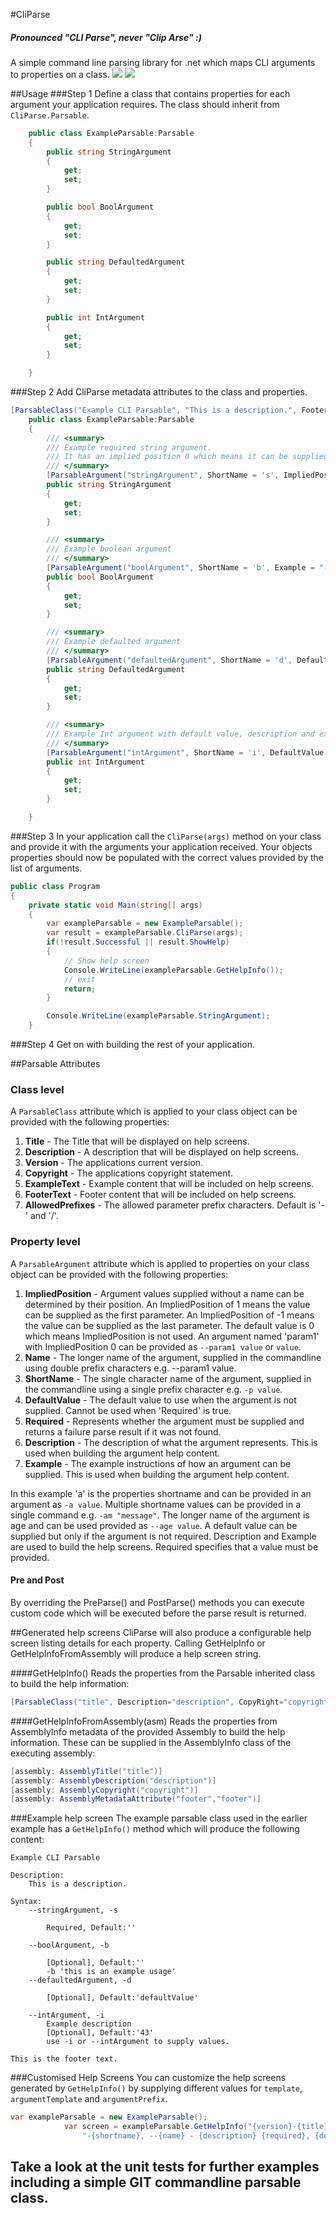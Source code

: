 

#CliParse
##### Pronounced "CLI Parse", never "Clip Arse" :)
A simple command line parsing library for .net which maps CLI arguments to properties on a class.
[<img src="https://img.shields.io/appveyor/ci/secretdeveloper/cliparse/master.svg">](https://ci.appveyor.com/project/SecretDeveloper/cliparse)
[<img src="https://img.shields.io/nuget/dt/cliparse.svg">](https://www.nuget.org/packages/CliParse/)

##Usage
###Step 1
Define a class that contains properties for each argument your application requires.  The class should inherit from `CliParse.Parsable`.

```c#
    public class ExampleParsable:Parsable
    {
        public string StringArgument
        {
            get;
            set;
        }

        public bool BoolArgument
        {
            get;
            set;
        }

        public string DefaultedArgument
        {
            get;
            set;
        }

        public int IntArgument
        {
            get;
            set;
        }

    }
```

###Step 2
Add CliParse metadata attributes to the class and properties.

```c#
[ParsableClass("Example CLI Parsable", "This is a description.", FooterText = "This is the footer text.")]
    public class ExampleParsable:Parsable
    {
        /// <summary>
        /// Example required string argument.
        /// It has an implied position 0 which means it can be supplied as the first unnamed parameter.
        /// </summary>
        [ParsableArgument("stringArgument", ShortName = 's', ImpliedPosition = 0, Required = true)]
        public string StringArgument
        {
            get;
            set;
        }

        /// <summary>
        /// Example boolean argument
        /// </summary>
        [ParsableArgument("boolArgument", ShortName = 'b', Example = "-b 'this is an example usage'")]
        public bool BoolArgument
        {
            get;
            set;
        }

        /// <summary>
        /// Example defaulted argument
        /// </summary>
        [ParsableArgument("defaultedArgument", ShortName = 'd', DefaultValue = "defaultValue")]
        public string DefaultedArgument
        {
            get;
            set;
        }

        /// <summary>
        /// Example Int argument with default value, description and example meta information.
        /// </summary>
        [ParsableArgument("intArgument", ShortName = 'i', DefaultValue = 43, Description = "Example description", Example = "use -i or --intArgument to supply values.")]
        public int IntArgument
        {
            get;
            set;
        }

    }
```

###Step 3
In your application call the `CliParse(args)` method on your class and provide it with the arguments your application received.  Your objects properties should now be populated with the correct values provided by the list of arguments.
```c#
public class Program
{
    private static void Main(string[] args)
    {
        var exampleParsable = new ExampleParsable();
        var result = exampleParsable.CliParse(args);
        if(!result.Successful || result.ShowHelp)
        {
            // Show help screen
            Console.WriteLine(exampleParsable.GetHelpInfo());         
            // exit
            return;
        }

        Console.WriteLine(exampleParsable.StringArgument);
    }

```

###Step 4
Get on with building the rest of your application.

##Parsable Attributes

### Class level
A `ParsableClass` attribute which is applied to your class object can be provided with the following properties:  
1. **Title** - The Title that will be displayed on help screens.  
2. **Description** - A description that will be displayed on help screens.  
3. **Version** - The applications current version.  
4. **Copyright** - The applications copyright statement.  
5. **ExampleText** - Example content that will be included on help screens.  
6. **FooterText** - Footer content that will be included on help screens.  
7. **AllowedPrefixes** - The allowed parameter prefix characters. Default is '-' and '/'.  

### Property level
A `ParsableArgument` attribute which is applied to properties on your class object can be provided with the following properties:  
1. **ImpliedPosition** - Argument values supplied without a name can be determined by their position.
An ImpliedPosition of 1 means the value can be supplied as the first parameter.
An ImpliedPosition of -1 means the value can be supplied as the last parameter.
The default value is 0 which means ImpliedPosition is not used.
An argument named 'param1' with ImpliedPosition 0 can be provided as
`--param1 value` or `value`.  
2. **Name** - The longer name of the argument, supplied in the commandline using double prefix characters e.g. --param1 value.  
3. **ShortName** - The single character name of the argument, supplied in the commandline using a single prefix character e.g. `-p value`.  
4. **DefaultValue** - The default value to use when the argument is not supplied. Cannot be used when 'Required' is true.  
5. **Required** - Represents whether the argument must be supplied and returns a failure parse result if it was not found.  
6. **Description** - The description of what the argument represents.  This is used when building the argument help content.  
7. **Example** - The example instructions of how an argument can be supplied.  This is used when building the argument help content.  

In this example 'a' is the properties shortname and can be provided in an argument as `-a value`.  Multiple shortname values can be provided in a single command e.g. `-am "message"`.
The longer name of the argument is age and can be used provided as `--age value`.
A default value can be supplied but only if the argument is not required.
Description and Example are used to build the help screens.
Required specifies that a value must be provided.

#### Pre and Post
By overriding the PreParse() and PostParse() methods you can execute custom code which will be executed before the parse result is returned.

##Generated help screens
CliParse will also produce a configurable help screen listing details for each property.  Calling GetHelpInfo or GetHelpInfoFromAssembly will produce a help screen string.

####GetHelpInfo()
Reads the properties from the Parsable inherited class to build the help information:
```c#
[ParsableClass("title", Description="description", CopyRight="copyright", FooterText = "footer")]    
```

####GetHelpInfoFromAssembly(asm)
Reads the properties from AssemblyInfo metadata of the provided Assembly to build the help information.  These can be supplied in the AssemblyInfo class of the executing assembly:
```c#
[assembly: AssemblyTitle("title")]
[assembly: AssemblyDescription("description")]
[assembly: AssemblyCopyright("copyright")]
[assembly: AssemblyMetadataAttribute("footer","footer")]
```

###Example help screen
The example parsable class used in the earlier example has a ```GetHelpInfo()``` method which will produce the following content:
```
Example CLI Parsable 

Description:
    This is a description.    

Syntax:
    --stringArgument, -s    
        
        Required, Default:''
        
    --boolArgument, -b    
        
        [Optional], Default:''
        -b 'this is an example usage'
    --defaultedArgument, -d    
        
        [Optional], Default:'defaultValue'
        
    --intArgument, -i    
        Example description
        [Optional], Default:'43'
        use -i or --intArgument to supply values.

This is the footer text.
```

###Customised Help Screens
You can customize the help screens generated by ```GetHelpInfo()``` by supplying different values for ```template```, ```argumentTemplate``` and ```argumentPrefix```.

```c#
var exampleParsable = new ExampleParsable();
            var screen = exampleParsable.GetHelpInfo("{version}-{title}-\r\n{syntax}\r\n{description}\r\n{footer}",
                "-{shortname}, --{name} - {description} {required}, {defaultvalue}, {example}", "/");
```

## Take a look at the unit tests for further examples including a simple GIT commandline parsable class.